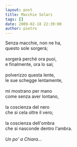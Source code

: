 ```yaml
---
layout: post
title: Macchie Solari
tags: []
date: 2009-02-18 22:39:00
author: pietro
---
```

Senza macchie, non ne ha,<br/>questo sole sorgerà;<br/><br/>sorgerà perché ora puoi,<br/>e finalmente, ora lo sai;<br/><br/>polverizzo questa lente,<br/>le sue schegge lentamente,<br/><br/>mi mostrano per mano<br/>come senza aver lontano,<br/><br/>la coscienza del nero<br/>che si cela oltre il vero;<br/><br/>la coscienza dell'ombra<br/>che si nasconde dentro l'ambra.<br/><br/><span style="font-style: italic">Un po' a Chiara...</span>
